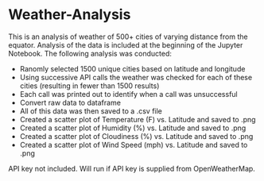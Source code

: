 # Weather-Analysis
This is an analysis of weather of 500+ cities of varying distance from the equator. Analysis of the data is included at the beginning of the Jupyter Notebook. The following analysis was conducted:
 - Ranomly selected 1500 unique cities based on latitude and longitude
 - Using successive API calls the weather was checked for each of these cities (resulting in fewer than 1500 results)
 - Each call was printed out to identify when a call was unsuccessful
 - Convert raw data to dataframe
 - All of this data was then saved to a .csv file
 - Created a scatter plot of Temperature (F) vs. Latitude and saved to .png
 - Created a scatter plot of Humidity (%) vs. Latitude and saved to .png
 - Created a scatter plot of Cloudiness (%) vs. Latitude and saved to .png
 - Created a scatter plot of Wind Speed (mph) vs. Latitude and saved to .png


API key not included. Will run if API key is supplied from OpenWeatherMap.
